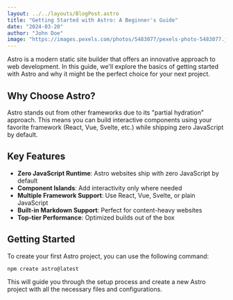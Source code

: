 ```yaml
---
layout: ../../layouts/BlogPost.astro
title: "Getting Started with Astro: A Beginner's Guide"
date: "2024-03-20"
author: "John Doe"
image: "https://images.pexels.com/photos/5483077/pexels-photo-5483077.jpeg"
---
```


Astro is a modern static site builder that offers an innovative approach to web development. In this guide, we'll explore the basics of getting started with Astro and why it might be the perfect choice for your next project.

## Why Choose Astro?

Astro stands out from other frameworks due to its "partial hydration" approach. This means you can build interactive components using your favorite framework (React, Vue, Svelte, etc.) while shipping zero JavaScript by default.

## Key Features

- **Zero JavaScript Runtime**: Astro websites ship with zero JavaScript by default
- **Component Islands**: Add interactivity only where needed
- **Multiple Framework Support**: Use React, Vue, Svelte, or plain JavaScript
- **Built-in Markdown Support**: Perfect for content-heavy websites
- **Top-tier Performance**: Optimized builds out of the box

## Getting Started

To create your first Astro project, you can use the following command:

```bash
npm create astro@latest
```

This will guide you through the setup process and create a new Astro project with all the necessary files and configurations.

